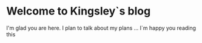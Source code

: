 # Welcome to Kingsley`s blog 

I'm glad you are here. I plan to talk about my plans ...
I`m happy you reading this 
